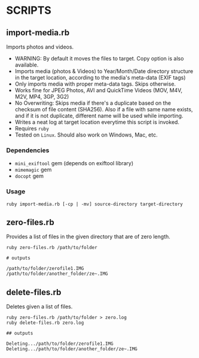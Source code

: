 # SCRIPTS

## import-media.rb

Imports photos and videos.

* WARNING: By default it moves the files to target. Copy option is also
available.
* Imports media (photos & Videos) to Year/Month/Date directory structure in the target location, according to the media's meta-data (EXIF tags)
* Only imports media with proper meta-data tags. Skips otherwise.
* Works fine for JPEG Photos, AVI and QuickTime Videos (MOV, M4V, M2V, MP4, 3GP, 3G2)
* No Overwriting: Skips media if there's a duplicate based on the
checksum of file content (SHA256). Also if a file with same name exists,
and if it is not duplicate, different name will be used while 
importing.
* Writes a neat log at target location everytime this script is invoked.
* Requires `ruby`
* Tested on `Linux`. Should also work on Windows, Mac, etc.

### Dependencies

* `mini_exiftool` gem (depends on exiftool library)
* `mimemagic` gem
* `docopt` gem

### Usage

  `ruby import-media.rb [-cp | -mv] source-directory target-directory`

## zero-files.rb

Provides a list of files in the given directory that are of zero length.

```
ruby zero-files.rb /path/to/folder

# outputs

/path/to/folder/zerofile1.IMG
/path/to/folder/another_folder/ze~.IMG
```

## delete-files.rb

Deletes given a list of files.

```
ruby zero-files.rb /path/to/folder > zero.log
ruby delete-files.rb zero.log

## outputs

Deleting.../path/to/folder/zerofile1.IMG
Deleting.../path/to/folder/another_folder/ze~.IMG
```
